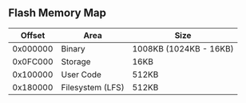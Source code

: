 ## Flash Memory Map

| Offset   | Area | Size |
| -------- | ---- | ---- |
| 0x000000 | Binary | 1008KB (1024KB - 16KB) |
| 0x0FC000 | Storage | 16KB |
| 0x100000 | User Code | 512KB |
| 0x180000 | Filesystem (LFS) | 512KB |
